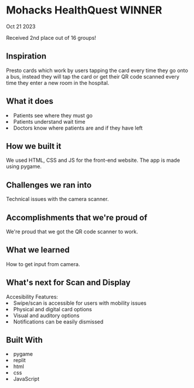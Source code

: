 <h1>Mohacks HealthQuest WINNER</h1>

<p>Oct 21 2023</p>
Received 2nd place out of 16 groups!

<h2>Inspiration</h2>
Presto cards which work by users tapping the card every time they go onto a bus, instead they will tap the card or get their QR code scanned every time they enter a new room in the hospital.

<h2>What it does</h2>
<li>Patients see where they must go</li>
<li>Patients understand wait time</li>
<li>Doctors know where patients are and if they have left</li>

<h2>How we built it</h2>
We used HTML, CSS and JS for the front-end website. The app is made using pygame. 

<h2>Challenges we ran into</h2>
Technical issues with the camera scanner.

<h2>Accomplishments that we're proud of</h2>
We're proud that we got the QR code scanner to work.

<h2>What we learned</h2>
How to get input from camera.

<h2>What's next for Scan and Display</h2>
Accesibility Features:
<li>Swipe/scan is accessible for users with mobility issues</li>
<li>Physical and digital card options</li>
<li>Visual and auditory options</li>
<li>Notifications can be easily dismissed</li>

<h2>Built With</h2>
<li>pygame</li>
<li>replit</li>
<li>html</li>
<li>css</li>
<li>JavaScript</li>
